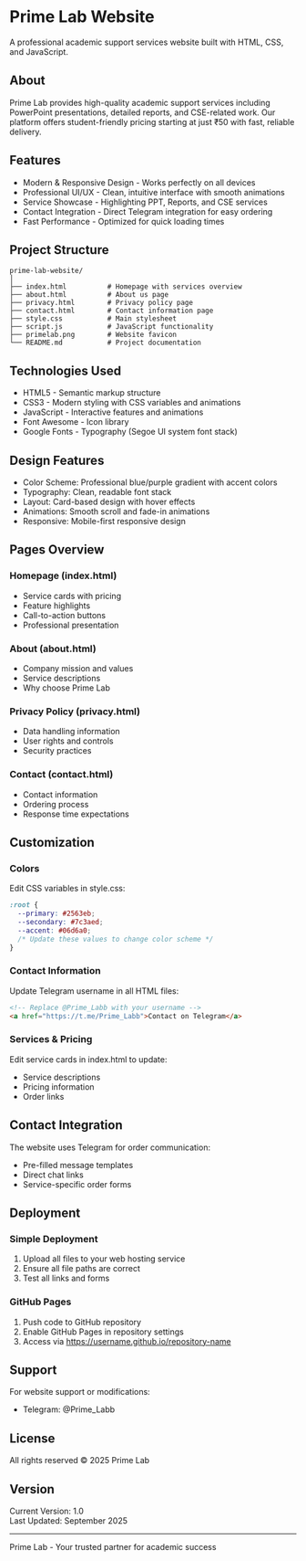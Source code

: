 # Prime Lab Website

A professional academic support services website built with HTML, CSS, and JavaScript.

## About

Prime Lab provides high-quality academic support services including PowerPoint presentations, detailed reports, and CSE-related work. Our platform offers student-friendly pricing starting at just ₹50 with fast, reliable delivery.

## Features

- Modern & Responsive Design - Works perfectly on all devices
- Professional UI/UX - Clean, intuitive interface with smooth animations
- Service Showcase - Highlighting PPT, Reports, and CSE services
- Contact Integration - Direct Telegram integration for easy ordering
- Fast Performance - Optimized for quick loading times

## Project Structure

```
prime-lab-website/
│
├── index.html          # Homepage with services overview
├── about.html          # About us page
├── privacy.html        # Privacy policy page
├── contact.html        # Contact information page
├── style.css           # Main stylesheet
├── script.js           # JavaScript functionality
├── primelab.png        # Website favicon
└── README.md           # Project documentation
```

## Technologies Used

- HTML5 - Semantic markup structure
- CSS3 - Modern styling with CSS variables and animations
- JavaScript - Interactive features and animations
- Font Awesome - Icon library
- Google Fonts - Typography (Segoe UI system font stack)

## Design Features

- Color Scheme: Professional blue/purple gradient with accent colors
- Typography: Clean, readable font stack
- Layout: Card-based design with hover effects
- Animations: Smooth scroll and fade-in animations
- Responsive: Mobile-first responsive design

## Pages Overview

### Homepage (index.html)
- Service cards with pricing
- Feature highlights
- Call-to-action buttons
- Professional presentation

### About (about.html)
- Company mission and values
- Service descriptions
- Why choose Prime Lab

### Privacy Policy (privacy.html)
- Data handling information
- User rights and controls
- Security practices

### Contact (contact.html)
- Contact information
- Ordering process
- Response time expectations

## Customization

### Colors
Edit CSS variables in style.css:
```css
:root {
  --primary: #2563eb;
  --secondary: #7c3aed;
  --accent: #06d6a0;
  /* Update these values to change color scheme */
}
```

### Contact Information
Update Telegram username in all HTML files:
```html
<!-- Replace @Prime_Labb with your username -->
<a href="https://t.me/Prime_Labb">Contact on Telegram</a>
```

### Services & Pricing
Edit service cards in index.html to update:
- Service descriptions
- Pricing information
- Order links

## Contact Integration

The website uses Telegram for order communication:
- Pre-filled message templates
- Direct chat links
- Service-specific order forms

## Deployment

### Simple Deployment
1. Upload all files to your web hosting service
2. Ensure all file paths are correct
3. Test all links and forms

### GitHub Pages
1. Push code to GitHub repository
2. Enable GitHub Pages in repository settings
3. Access via https://username.github.io/repository-name

## Support

For website support or modifications:
- Telegram: @Prime_Labb

## License

All rights reserved © 2025 Prime Lab

## Version

Current Version: 1.0  
Last Updated: September 2025

---

Prime Lab - Your trusted partner for academic success
